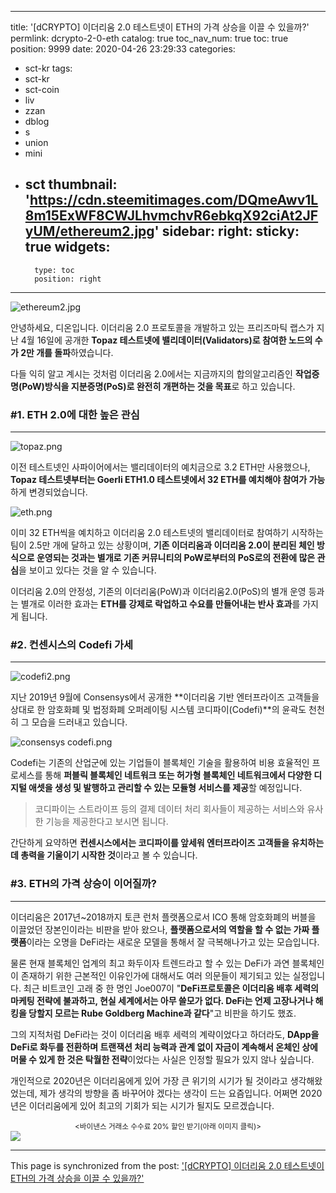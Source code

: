 
---
title: '[dCRYPTO] 이더리움 2.0 테스트넷이 ETH의 가격 상승을 이끌 수 있을까?'
permlink: dcrypto-2-0-eth
catalog: true
toc_nav_num: true
toc: true
position: 9999
date: 2020-04-26 23:29:33
categories:
- sct-kr
tags:
- sct-kr
- sct-coin
- liv
- zzan
- dblog
- s
- union
- mini
- sct
thumbnail: 'https://cdn.steemitimages.com/DQmeAwv1L8m15ExWF8CWJLhvmchvR6ebkqX92ciAt2JFyUM/ethereum2.jpg'
sidebar:
    right:
        sticky: true
widgets:
    -
        type: toc
        position: right
---


![ethereum2.jpg](https://cdn.steemitimages.com/DQmeAwv1L8m15ExWF8CWJLhvmchvR6ebkqX92ciAt2JFyUM/ethereum2.jpg)

안녕하세요, 디온입니다. 이더리움 2.0 프로토콜을 개발하고 있는 프리즈마틱 랩스가 지난 4월 16일에 공개한 **Topaz 테스트넷에 밸리데이터(Validators)로 참여한 노드의 수가 2만 개를 돌파**하였습니다.

다들 익히 알고 계시는 것처럼 이더리움 2.0에서는 지금까지의 합의알고리즘인 **작업증명(PoW)방식을 지분증명(PoS)로 완전히 개편하는 것을 목표**로 하고 있습니다.


### #1. ETH 2.0에 대한 높은 관심
---
![topaz.png](https://cdn.steemitimages.com/DQmXLkdqgYAemTCLd6zxSXMzMaazTpMLdN5bBieLoohEQJk/topaz.png)

이전 테스트넷인 사파이어에서는 밸리데이터의 예치금으로 3.2 ETH만 사용했으나, **Topaz 테스트넷부터는 Goerli ETH1.0 테스트넷에서 32 ETH를 예치해야 참여가 가능**하게 변경되었습니다. 

![eth.png](https://cdn.steemitimages.com/DQmce9NkwUHK51iC1tDLwDWfE5QviF6f3LdmRCzmpNijTwB/eth.png)

이미 32 ETH씩을 예치하고 이더리움 2.0 테스트넷의 밸리데이터로 참여하기 시작하는 팀이 2.5만 개에 달하고 있는 상황이며, **기존 이더리움과 이더리움 2.0이 분리된 체인 방식으로 운영되는 것과는 별개로 기존 커뮤니티의 PoW로부터의 PoS로의 전환에 많은 관심**을 보이고 있다는 것을 알 수 있습니다.

이더리움 2.0의 안정성, 기존의 이더리움(PoW)과 이더리움2.0(PoS)의 별개 운영 등과는 별개로 이러한 효과는 **ETH를 강제로 락업하고 수요를 만들어내는 반사 효과**를 가지게 됩니다.


### #2. 컨센시스의 Codefi 가세
---

![codefi2.png](https://cdn.steemitimages.com/DQmZZBCbjsHivxbQKF8tUqnC83GUskpad6RBJtEv5LXDoav/codefi2.png)

지난 2019년 9월에 Consensys에서 공개한 **이더리움 기반 엔터프라이즈 고객들을 상대로 한 암호화폐 및 법정화폐 오퍼레이팅 시스템 코디파이(Codefi)**의 윤곽도 천천히 그 모습을 드러내고 있습니다.

![consensys codefi.png](https://cdn.steemitimages.com/DQmVvMvw8MNcyqGQVyqGWdtoeZodPonGMnc2nQu8XnbYbi2/consensys%20codefi.png)

Codefi는 기존의 산업군에 있는 기업들이 블록체인 기술을 활용하여 비용 효율적인 프로세스를 통해 **퍼블릭 블록체인 네트워크 또는 허가형 블록체인 네트워크에서 다양한 디지털 애셋을 생성 및 발행하고 관리할 수 있는 모듈형 서비스를 제공**할 예정입니다.

> 코디파이는 스트라이프 등의 결제 데이터 처리 회사들이 제공하는 서비스와 유사한 기능을 제공한다고 보시면 됩니다.

간단하게 요약하면 **컨센시스에서는 코디파이를 앞세워 엔터프라이즈 고객들을 유치하는데 총력을 기울이기 시작한 것**이라고 볼 수 있습니다.

### #3. ETH의 가격 상승이 이어질까?
---

이더리움은 2017년~2018까지 토큰 런처 플랫폼으로서 ICO 통해 암호화폐의 버블을 이끌었던 장본인이라는 비판을 받아 왔으나, **플랫폼으로서의 역할을 할 수 없는 가짜 플랫폼**이라는 오명을 DeFi라는 새로운 모델을 통해서 잘 극복해나가고 있는 모습입니다.

물론 현재 블록체인 업계의 최고 화두이자 트렌드라고 할 수 있는 DeFi가 과연 블록체인이 존재하기 위한 근본적인 이유인가에 대해서도 여러 의문들이 제기되고 있는 실정입니다. 최근 비트코인 고래 중 한 명인 Joe007이 "**DeFi프로토콜은 이더리움 배후 세력의 마케팅 전략에 불과하고, 현실 세계에서는 아무 쓸모가 없다. DeFi는 언제 고장나거나 해킹을 당할지 모르는 Rube Goldberg Machine과 같다**"고 비판을 하기도 했죠.

그의 지적처럼 DeFi라는 것이 이더리움 배후 세력의 계략이었다고 하더라도, **DApp을 DeFi로 화두를 전환하며 트랜잭션 처리 능력과 관계 없이 자금이 계속해서 온체인 상에 머물 수 있게 한 것은 탁월한 전략**이었다는 사실은 인정할 필요가 있지 않나 싶습니다.

개인적으로 2020년은 이더리움에게 있어 가장 큰 위기의 시기가 될 것이라고 생각해왔었는데, 제가 생각의 방향을 좀 바꾸어야 겠다는 생각이 드는 요즘입니다. 어쩌면 2020년은 이더리움에게 있어 최고의 기회가 되는 시기가 될지도 모르겠습니다.


<center><sub><바이낸스 거래소 수수료 20% 할인 받기(아래 이미지 클릭)></sub></center>
<a href="http://www.binance.com/en/register?ref=MFIX59H5"><img src="https://cdn.steemitimages.com/DQmUaHkWCryBU1sXt9fmERzVbLPLEFTCbF7E3UeMYpChgVA/binance%20putter.png"></a>

- - -

This page is synchronized from the post: ['[dCRYPTO] 이더리움 2.0 테스트넷이 ETH의 가격 상승을 이끌 수 있을까?'](https://steemit.com/@donekim/dcrypto-2-0-eth)

